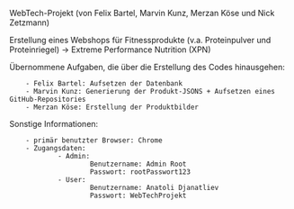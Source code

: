 WebTech-Projekt (von Felix Bartel, Marvin Kunz, Merzan Köse und Nick Zetzmann)

Erstellung eines Webshops für Fitnessprodukte (v.a. Proteinpulver und Proteinriegel) -> Extreme Performance Nutrition (XPN)

Übernommene Aufgaben, die über die Erstellung des Codes hinausgehen:
      
        - Felix Bartel: Aufsetzen der Datenbank
        - Marvin Kunz: Generierung der Produkt-JSONS + Aufsetzen eines GitHub-Repositories
        - Merzan Köse: Erstellung der Produktbilder 

Sonstige Informationen: 
     
        - primär benutzter Browser: Chrome 
        - Zugangsdaten: 
                - Admin: 
                        Benutzername: Admin Root
                        Passwort: rootPasswort123
                - User: 
                        Benutzername: Anatoli Djanatliev
                        Passwort: WebTechProjekt
